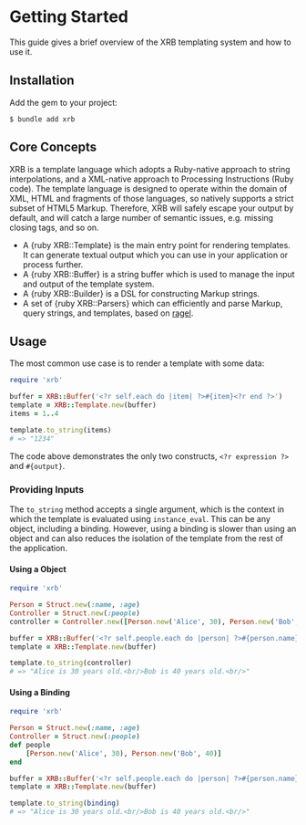 # Getting Started

This guide gives a brief overview of the XRB templating system and how to use it.

## Installation

Add the gem to your project:

```shell
$ bundle add xrb
```

## Core Concepts

XRB is a template language which adopts a Ruby-native approach to string interpolations, and a XML-native approach to Processing Instructions (Ruby code). The template language is designed to operate within the domain of XML, HTML and fragments of those languages, so natively supports a strict subset of HTML5 Markup. Therefore, XRB will safely escape your output by default, and will catch a large number of semantic issues, e.g. missing closing tags, and so on.

- A {ruby XRB::Template} is the main entry point for rendering templates. It can generate textual output which you can use in your application or process further.
- A {ruby XRB::Buffer} is a string buffer which is used to manage the input and output of the template system.
- A {ruby XRB::Builder} is a DSL for constructing Markup strings.
- A set of {ruby XRB::Parsers} which can efficiently and parse Markup, query strings, and templates, based on [ragel](http://www.colm.net/open-source/ragel/).

## Usage

The most common use case is to render a template with some data:

``` ruby
require 'xrb'

buffer = XRB::Buffer('<?r self.each do |item| ?>#{item}<?r end ?>')
template = XRB::Template.new(buffer)
items = 1..4

template.to_string(items)
# => "1234"
```

The code above demonstrates the only two constructs, `<?r expression ?>` and `#{output}`.

### Providing Inputs

The `to_string` method accepts a single argument, which is the context in which the template is evaluated using `instance_eval`. This can be any object, including a binding. However, using a binding is slower than using an object and can also reduces the isolation of the template from the rest of the application.

#### Using a Object

``` ruby
require 'xrb'

Person = Struct.new(:name, :age)
Controller = Struct.new(:people)
controller = Controller.new([Person.new('Alice', 30), Person.new('Bob', 40)])

buffer = XRB::Buffer('<?r self.people.each do |person| ?>#{person.name} is #{person.age} years old.<br/><?r end ?>')
template = XRB::Template.new(buffer)

template.to_string(controller)
# => "Alice is 30 years old.<br/>Bob is 40 years old.<br/>"
```

#### Using a Binding

``` ruby
require 'xrb'

Person = Struct.new(:name, :age)
Controller = Struct.new(:people)
def people
	[Person.new('Alice', 30), Person.new('Bob', 40)]
end

buffer = XRB::Buffer('<?r self.people.each do |person| ?>#{person.name} is #{person.age} years old.<br/><?r end ?>')
template = XRB::Template.new(buffer)

template.to_string(binding)
# => "Alice is 30 years old.<br/>Bob is 40 years old.<br/>"
```
